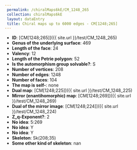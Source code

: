 ```yaml
--- 
 permalink: /chiralMaps6kE/CM_1248_265 
 collection: chiralMaps6kE
 layout: dataEntry
 title: Chiral maps up to 6000 edges - CM[1248;265]
---
```


- **ID**: [CM[1248;265]]({{ site.url }}/test/CM_1248_265)
- **Genus of the underlying surface**: 469
- **Length of the face**: 24
- **Valency**: 12
- **Length of the Petrie polygon**: 52
- **Is the automorphism group solvable?**: S
- **Number of vertices**: 208
- **Number of edges**: 1248
- **Number of faces**: 104
- **The map is self-**: none
- **Dual map**: [CM[1248;225]]({{ site.url }}/test/CM_1248_225)
- **Mirror (enantihomorphic) map**: [CM[1248;269]]({{ site.url }}/test/CM_1248_269)
- **Dual of the mirror image**: [CM[1248;224]]({{ site.url }}/test/CM_1248_224)
- **Z_q-Exponent?**: 2
- **No idea**:  5:269
- **No idea**: Y
- **No idea**: Y
- **Skeleton**: Sk(208;35)
- **Some other kind of skeleton**: nan
